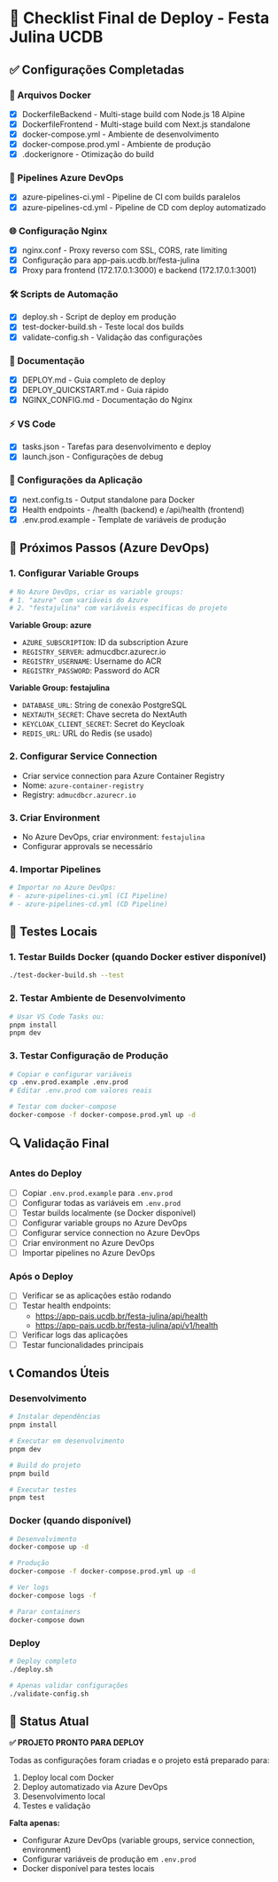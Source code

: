 # 🚀 Checklist Final de Deploy - Festa Julina UCDB

## ✅ Configurações Completadas

### 📁 Arquivos Docker
- [x] DockerfileBackend - Multi-stage build com Node.js 18 Alpine
- [x] DockerfileFrontend - Multi-stage build com Next.js standalone
- [x] docker-compose.yml - Ambiente de desenvolvimento
- [x] docker-compose.prod.yml - Ambiente de produção
- [x] .dockerignore - Otimização do build

### 🔄 Pipelines Azure DevOps
- [x] azure-pipelines-ci.yml - Pipeline de CI com builds paralelos
- [x] azure-pipelines-cd.yml - Pipeline de CD com deploy automatizado

### 🌐 Configuração Nginx
- [x] nginx.conf - Proxy reverso com SSL, CORS, rate limiting
- [x] Configuração para app-pais.ucdb.br/festa-julina
- [x] Proxy para frontend (172.17.0.1:3000) e backend (172.17.0.1:3001)

### 🛠️ Scripts de Automação
- [x] deploy.sh - Script de deploy em produção
- [x] test-docker-build.sh - Teste local dos builds
- [x] validate-config.sh - Validação das configurações

### 📖 Documentação
- [x] DEPLOY.md - Guia completo de deploy
- [x] DEPLOY_QUICKSTART.md - Guia rápido
- [x] NGINX_CONFIG.md - Documentação do Nginx

### ⚡ VS Code
- [x] tasks.json - Tarefas para desenvolvimento e deploy
- [x] launch.json - Configurações de debug

### 🔧 Configurações da Aplicação
- [x] next.config.ts - Output standalone para Docker
- [x] Health endpoints - /health (backend) e /api/health (frontend)
- [x] .env.prod.example - Template de variáveis de produção

## 🔄 Próximos Passos (Azure DevOps)

### 1. Configurar Variable Groups
```bash
# No Azure DevOps, criar os variable groups:
# 1. "azure" com variáveis do Azure
# 2. "festajulina" com variáveis específicas do projeto
```

**Variable Group: azure**
- `AZURE_SUBSCRIPTION`: ID da subscription Azure
- `REGISTRY_SERVER`: admucdbcr.azurecr.io
- `REGISTRY_USERNAME`: Username do ACR
- `REGISTRY_PASSWORD`: Password do ACR

**Variable Group: festajulina**
- `DATABASE_URL`: String de conexão PostgreSQL
- `NEXTAUTH_SECRET`: Chave secreta do NextAuth
- `KEYCLOAK_CLIENT_SECRET`: Secret do Keycloak
- `REDIS_URL`: URL do Redis (se usado)

### 2. Configurar Service Connection
- Criar service connection para Azure Container Registry
- Nome: `azure-container-registry`
- Registry: `admucdbcr.azurecr.io`

### 3. Criar Environment
- No Azure DevOps, criar environment: `festajulina`
- Configurar approvals se necessário

### 4. Importar Pipelines
```bash
# Importar no Azure DevOps:
# - azure-pipelines-ci.yml (CI Pipeline)
# - azure-pipelines-cd.yml (CD Pipeline)
```

## 🧪 Testes Locais

### 1. Testar Builds Docker (quando Docker estiver disponível)
```bash
./test-docker-build.sh --test
```

### 2. Testar Ambiente de Desenvolvimento
```bash
# Usar VS Code Tasks ou:
pnpm install
pnpm dev
```

### 3. Testar Configuração de Produção
```bash
# Copiar e configurar variáveis
cp .env.prod.example .env.prod
# Editar .env.prod com valores reais

# Testar com docker-compose
docker-compose -f docker-compose.prod.yml up -d
```

## 🔍 Validação Final

### Antes do Deploy
- [ ] Copiar `.env.prod.example` para `.env.prod`
- [ ] Configurar todas as variáveis em `.env.prod`
- [ ] Testar builds localmente (se Docker disponível)
- [ ] Configurar variable groups no Azure DevOps
- [ ] Configurar service connection no Azure DevOps
- [ ] Criar environment no Azure DevOps
- [ ] Importar pipelines no Azure DevOps

### Após o Deploy
- [ ] Verificar se as aplicações estão rodando
- [ ] Testar health endpoints: 
  - https://app-pais.ucdb.br/festa-julina/api/health
  - https://app-pais.ucdb.br/festa-julina/api/v1/health
- [ ] Verificar logs das aplicações
- [ ] Testar funcionalidades principais

## 📞 Comandos Úteis

### Desenvolvimento
```bash
# Instalar dependências
pnpm install

# Executar em desenvolvimento
pnpm dev

# Build do projeto
pnpm build

# Executar testes
pnpm test
```

### Docker (quando disponível)
```bash
# Desenvolvimento
docker-compose up -d

# Produção
docker-compose -f docker-compose.prod.yml up -d

# Ver logs
docker-compose logs -f

# Parar containers
docker-compose down
```

### Deploy
```bash
# Deploy completo
./deploy.sh

# Apenas validar configurações
./validate-config.sh
```

## 🎯 Status Atual

**✅ PROJETO PRONTO PARA DEPLOY**

Todas as configurações foram criadas e o projeto está preparado para:
1. Deploy local com Docker
2. Deploy automatizado via Azure DevOps
3. Desenvolvimento local
4. Testes e validação

**Falta apenas:**
- Configurar Azure DevOps (variable groups, service connection, environment)
- Configurar variáveis de produção em `.env.prod`
- Docker disponível para testes locais
